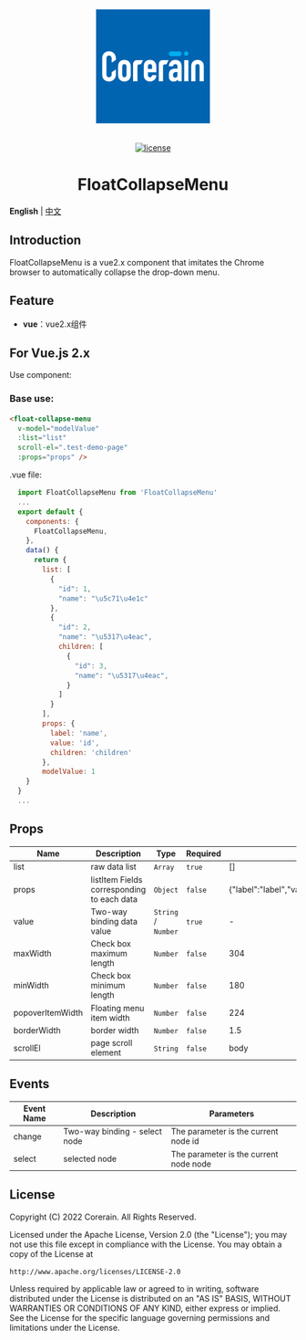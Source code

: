 <div align="center"> <a href="https://www.corerain.com/solution?audience=2955440&bd_vid=10427434001647562028"> <img alt="Corerain Logo" width="200" height="200" src="./images/Logo_Corerain.png"> </a> <br> <br>

[![license](https://img.shields.io/badge/license-Apache-green.svg)](LICENSE)

<h1>FloatCollapseMenu</h1>
</div>

**English** | [中文](./README.zh-CN.md)

## Introduction

FloatCollapseMenu is a vue2.x component that imitates the Chrome browser to automatically collapse the drop-down menu.

## Feature

- **vue**：vue2.x组件

## For Vue.js 2.x

Use component:

### Base use:
``` html
<float-collapse-menu
  v-model="modelValue"
  :list="list"
  scroll-el=".test-demo-page"
  :props="props" />
```
.vue file:
``` js
  import FloatCollapseMenu from 'FloatCollapseMenu'
  ...
  export default {
    components: {
      FloatCollapseMenu,
    },
    data() {
      return {
        list: [
          {
            "id": 1, 
            "name": "\u5c71\u4e1c"
          }, 
          {
            "id": 2, 
            "name": "\u5317\u4eac",
            children: [
              {
                "id": 3, 
                "name": "\u5317\u4eac",
              }
            ]
          }
        ],
        props: {
          label: 'name',
          value: 'id',
          children: 'children'
        },
        modelValue: 1
    }
  }
  ...
```

## Props

|Name|Description|Type|Required|Default|
|---|---|---|---|---|
|list|raw data list|`Array`|`true`|[]|
|props|listItem Fields corresponding to each data|`Object`|`false`|{"label":"label","value":"value","children":"children"}|
|value|Two-way binding data value|`String` /  `Number`|`true`|-|
|maxWidth|Check box maximum length|`Number`|`false`|304|
|minWidth|Check box minimum length|`Number`|`false`|180|
|popoverItemWidth|Floating menu item width|`Number`|`false`|224|
|borderWidth|border width|`Number`|`false`|1.5|
|scrollEl|page scroll element|`String`|`false`|body|


## Events

|Event Name|Description|Parameters|
|---|---|---|
|change|Two-way binding - select node|The parameter is the current node id|
|select|selected node|The parameter is the current node node|

## License

Copyright (C) 2022 Corerain. All Rights Reserved.

Licensed under the Apache License, Version 2.0 (the "License");
you may not use this file except in compliance with the License.
You may obtain a copy of the License at

    http://www.apache.org/licenses/LICENSE-2.0

Unless required by applicable law or agreed to in writing, software
distributed under the License is distributed on an "AS IS" BASIS,
WITHOUT WARRANTIES OR CONDITIONS OF ANY KIND, either express or implied.
See the License for the specific language governing permissions and
limitations under the License.

